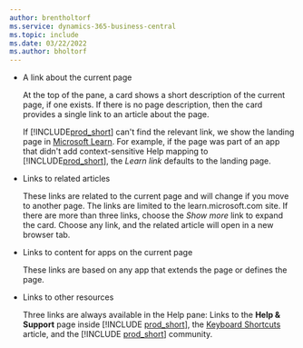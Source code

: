 ```yaml
---
author: brentholtorf
ms.service: dynamics-365-business-central
ms.topic: include
ms.date: 03/22/2022
ms.author: bholtorf
---
```

- A link about the current page

  At the top of the pane, a card shows a short description of the current page, if one exists. If there is no page description, then the card provides a single link to an article about the page.  

  If [!INCLUDE[prod_short](prod_short.md)] can't find the relevant link, we show the landing page in [Microsoft Learn](/dynamics365/business-central). For example, if the page was part of an app that didn't add context-sensitive Help mapping to [!INCLUDE[prod_short](prod_short.md)], the *Learn link* defaults to the landing page.  

- Links to related articles

  These links are related to the current page and will change if you move to another page. The links are limited to the learn.microsoft.com site. If there are more than three links, choose the *Show more* link to expand the card. Choose any link, and the related article will open in a new browser tab.  
- Links to content for apps on the current page  

  These links are based on any app that extends the page or defines the page.  
- Links to other resources

  Three links are always available in the Help pane: Links to the  **Help & Support** page inside [!INCLUDE [prod_short](prod_short.md)], the [Keyboard Shortcuts](../keyboard-shortcuts.md) article, and the [!INCLUDE [prod_short](prod_short.md)] community.  
